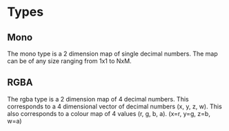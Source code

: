 # Types

## Mono

The mono type is a 2 dimension map of single decimal numbers. The map can be of any size ranging from 1x1 to NxM.

## RGBA

The rgba type is a 2 dimension map of 4 decimal numbers. This corresponds to a 4 dimensional vector of decimal numbers (x, y, z, w). This also corresponds to a colour map of 4 values (r, g, b, a). (x=r, y=g, z=b, w=a)